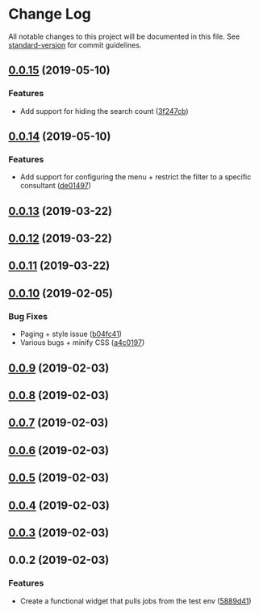 # Change Log

All notable changes to this project will be documented in this file. See [standard-version](https://github.com/conventional-changelog/standard-version) for commit guidelines.

<a name="0.0.15"></a>
## [0.0.15](https://gitlab.com/neap/fairplay-widgetjs/compare/v0.0.14...v0.0.15) (2019-05-10)


### Features

* Add support for hiding the search count ([3f247cb](https://gitlab.com/neap/fairplay-widgetjs/commit/3f247cb))



<a name="0.0.14"></a>
## [0.0.14](https://gitlab.com/neap/fairplay-widgetjs/compare/v0.0.10...v0.0.14) (2019-05-10)


### Features

* Add support for configuring the menu + restrict the filter to a specific consultant ([de01497](https://gitlab.com/neap/fairplay-widgetjs/commit/de01497))



<a name="0.0.13"></a>
## [0.0.13](https://gitlab.com/neap/fairplay-widgetjs/compare/v0.0.12...v0.0.13) (2019-03-22)



<a name="0.0.12"></a>
## [0.0.12](https://gitlab.com/neap/fairplay-widgetjs/compare/v0.0.11...v0.0.12) (2019-03-22)



<a name="0.0.11"></a>
## [0.0.11](https://gitlab.com/neap/fairplay-widgetjs/compare/v0.0.10...v0.0.11) (2019-03-22)



<a name="0.0.10"></a>
## [0.0.10](https://gitlab.com/neap/fairplay-widgetjs/compare/v0.0.9...v0.0.10) (2019-02-05)


### Bug Fixes

* Paging + style issue ([b04fc41](https://gitlab.com/neap/fairplay-widgetjs/commit/b04fc41))
* Various bugs + minify CSS ([a4c0197](https://gitlab.com/neap/fairplay-widgetjs/commit/a4c0197))



<a name="0.0.9"></a>
## [0.0.9](https://gitlab.com/neap/fairplay-widgetjs/compare/v0.0.8...v0.0.9) (2019-02-03)



<a name="0.0.8"></a>
## [0.0.8](https://gitlab.com/neap/fairplay-widgetjs/compare/v0.0.7...v0.0.8) (2019-02-03)



<a name="0.0.7"></a>
## [0.0.7](https://gitlab.com/neap/fairplay-widgetjs/compare/v0.0.6...v0.0.7) (2019-02-03)



<a name="0.0.6"></a>
## [0.0.6](https://gitlab.com/neap/fairplay-widgetjs/compare/v0.0.5...v0.0.6) (2019-02-03)



<a name="0.0.5"></a>
## [0.0.5](https://gitlab.com/neap/fairplay-widgetjs/compare/v0.0.4...v0.0.5) (2019-02-03)



<a name="0.0.4"></a>
## [0.0.4](https://gitlab.com/neap/fairplay-widgetjs/compare/v0.0.3...v0.0.4) (2019-02-03)



<a name="0.0.3"></a>
## [0.0.3](https://gitlab.com/neap/fairplay-widgetjs/compare/v0.0.2...v0.0.3) (2019-02-03)



<a name="0.0.2"></a>
## 0.0.2 (2019-02-03)


### Features

* Create a functional widget that pulls jobs from the test env ([5889d41](https://gitlab.com/neap/fairplay-widgetjs/commit/5889d41))
